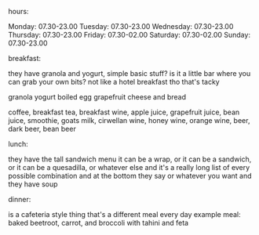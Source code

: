 hours:

Monday: 07.30-23.00
Tuesday: 07.30-23.00
Wednesday: 07.30-23.00
Thursday: 07.30-23.00
Friday: 07.30-02.00
Saturday: 07.30-02.00
Sunday: 07.30-23.00

breakfast:

they have granola and yogurt, simple basic stuff?
is it a little bar where you can grab your own bits?
not like a hotel breakfast tho that's tacky

granola
yogurt
boiled egg
grapefruit
cheese and bread

coffee, breakfast tea, breakfast wine, apple juice, grapefruit juice, bean juice, smoothie, goats milk, cirwellan wine, honey wine, orange wine, beer, dark beer, bean beer

lunch:

they have the tall sandwich menu
it can be a wrap, or it can be a sandwich, or it can be a quesadilla, or whatever else
and it's a really long list of every possible combination
and at the bottom they say or whatever you want
and they have soup

dinner:

is a cafeteria style thing that's a different meal every day
example meal: baked beetroot, carrot, and broccoli with tahini and feta